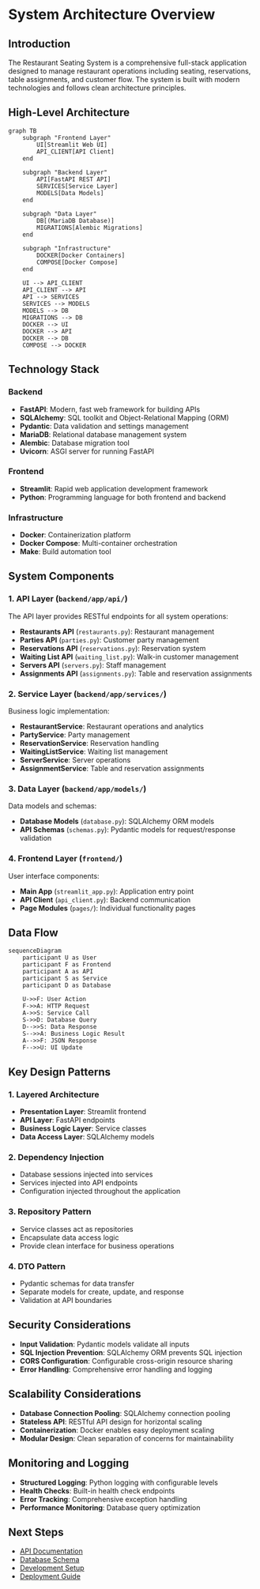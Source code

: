 # System Architecture Overview

## Introduction

The Restaurant Seating System is a comprehensive full-stack application designed to manage restaurant operations including seating, reservations, table assignments, and customer flow. The system is built with modern technologies and follows clean architecture principles.

## High-Level Architecture

```mermaid
graph TB
    subgraph "Frontend Layer"
        UI[Streamlit Web UI]
        API_CLIENT[API Client]
    end
    
    subgraph "Backend Layer"
        API[FastAPI REST API]
        SERVICES[Service Layer]
        MODELS[Data Models]
    end
    
    subgraph "Data Layer"
        DB[(MariaDB Database)]
        MIGRATIONS[Alembic Migrations]
    end
    
    subgraph "Infrastructure"
        DOCKER[Docker Containers]
        COMPOSE[Docker Compose]
    end
    
    UI --> API_CLIENT
    API_CLIENT --> API
    API --> SERVICES
    SERVICES --> MODELS
    MODELS --> DB
    MIGRATIONS --> DB
    DOCKER --> UI
    DOCKER --> API
    DOCKER --> DB
    COMPOSE --> DOCKER
```

## Technology Stack

### Backend
- **FastAPI**: Modern, fast web framework for building APIs
- **SQLAlchemy**: SQL toolkit and Object-Relational Mapping (ORM)
- **Pydantic**: Data validation and settings management
- **MariaDB**: Relational database management system
- **Alembic**: Database migration tool
- **Uvicorn**: ASGI server for running FastAPI

### Frontend
- **Streamlit**: Rapid web application development framework
- **Python**: Programming language for both frontend and backend

### Infrastructure
- **Docker**: Containerization platform
- **Docker Compose**: Multi-container orchestration
- **Make**: Build automation tool

## System Components

### 1. API Layer (`backend/app/api/`)
The API layer provides RESTful endpoints for all system operations:

- **Restaurants API** (`restaurants.py`): Restaurant management
- **Parties API** (`parties.py`): Customer party management
- **Reservations API** (`reservations.py`): Reservation system
- **Waiting List API** (`waiting_list.py`): Walk-in customer management
- **Servers API** (`servers.py`): Staff management
- **Assignments API** (`assignments.py`): Table and reservation assignments

### 2. Service Layer (`backend/app/services/`)
Business logic implementation:

- **RestaurantService**: Restaurant operations and analytics
- **PartyService**: Party management
- **ReservationService**: Reservation handling
- **WaitingListService**: Waiting list management
- **ServerService**: Server operations
- **AssignmentService**: Table and reservation assignments

### 3. Data Layer (`backend/app/models/`)
Data models and schemas:

- **Database Models** (`database.py`): SQLAlchemy ORM models
- **API Schemas** (`schemas.py`): Pydantic models for request/response validation

### 4. Frontend Layer (`frontend/`)
User interface components:

- **Main App** (`streamlit_app.py`): Application entry point
- **API Client** (`api_client.py`): Backend communication
- **Page Modules** (`pages/`): Individual functionality pages

## Data Flow

```mermaid
sequenceDiagram
    participant U as User
    participant F as Frontend
    participant A as API
    participant S as Service
    participant D as Database
    
    U->>F: User Action
    F->>A: HTTP Request
    A->>S: Service Call
    S->>D: Database Query
    D-->>S: Data Response
    S-->>A: Business Logic Result
    A-->>F: JSON Response
    F-->>U: UI Update
```

## Key Design Patterns

### 1. Layered Architecture
- **Presentation Layer**: Streamlit frontend
- **API Layer**: FastAPI endpoints
- **Business Logic Layer**: Service classes
- **Data Access Layer**: SQLAlchemy models

### 2. Dependency Injection
- Database sessions injected into services
- Services injected into API endpoints
- Configuration injected throughout the application

### 3. Repository Pattern
- Service classes act as repositories
- Encapsulate data access logic
- Provide clean interface for business operations

### 4. DTO Pattern
- Pydantic schemas for data transfer
- Separate models for create, update, and response
- Validation at API boundaries

## Security Considerations

- **Input Validation**: Pydantic models validate all inputs
- **SQL Injection Prevention**: SQLAlchemy ORM prevents SQL injection
- **CORS Configuration**: Configurable cross-origin resource sharing
- **Error Handling**: Comprehensive error handling and logging

## Scalability Considerations

- **Database Connection Pooling**: SQLAlchemy connection pooling
- **Stateless API**: RESTful API design for horizontal scaling
- **Containerization**: Docker enables easy deployment scaling
- **Modular Design**: Clean separation of concerns for maintainability

## Monitoring and Logging

- **Structured Logging**: Python logging with configurable levels
- **Health Checks**: Built-in health check endpoints
- **Error Tracking**: Comprehensive exception handling
- **Performance Monitoring**: Database query optimization

## Next Steps

- [API Documentation](api/overview.md)
- [Database Schema](database/schema.md)
- [Development Setup](development/setup.md)
- [Deployment Guide](deployment/overview.md)
